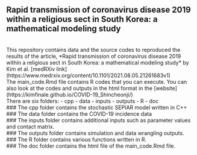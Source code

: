 ## Rapid transmission of coronavirus disease 2019 within a religious sect in South Korea: a mathematical modeling study
<br>
This repository contains data and the source codes to reproduced the results of the article,
*Rapid transmission of coronavirus disease 2019 within a religious sect in South Korea: a mathematical modeling study* by Kim et al. [medRXiv link](https://www.medrxiv.org/content/10.1101/2021.08.05.21261683v1)
<br>
The main_code.Rmd file contains R codes that you can execute. You can also look
at the codes and outputs in the html format in the [website](https://kimfinale.github.io/COVID-19_Shincheonji/)
<br>
There are six folders:
 - cpp
 - data
 - inputs
 - outputs
 - R
 - doc
<br>
### The cpp folder contains the stochastic SEPIAR model written in C++
<br>
### The data folder contains the COVID-19 incidence data
<br>
### The inputs folder contains additional inputs such as parameter values and contact matrix.
<br>
### The outputs folder contains simulation and data wrangling outputs.
<br>
### The R folder contains various functions written in R.
<br>
### The doc folder contains the html file of the main_code.Rmd file.

 
